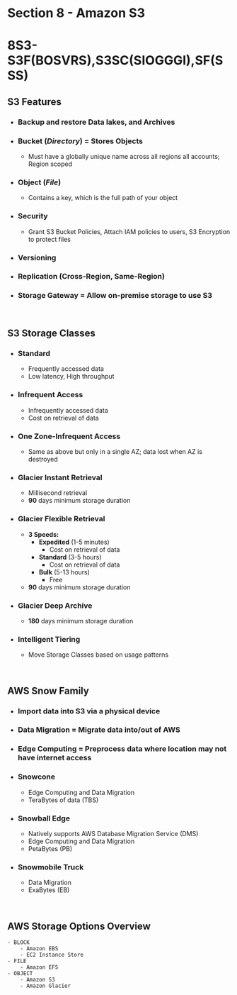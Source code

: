 # Section 8 - Amazon S3

# **8S3-S3F(BOSVRS),S3SC(SIOGGGI),SF(SSS)**

## **S3 Features**
- ### Backup and restore **Data lakes**, and **Archives**
- ### **Bucket (*Directory*)** = Stores **Objects**
	- Must have a globally unique name across all regions all accounts; Region scoped
- ### **Object (*File*)**
	- Contains a key, which is the full path of your object
- ### **Security**
	- Grant S3 Bucket Policies, Attach IAM policies to users, S3 Encryption to protect files
- ### **Versioning**
- ### **Replication (Cross-Region, Same-Region)**
- ### **Storage Gateway** = Allow on-premise storage to use S3

<br>

## **S3 Storage Classes**
- ### **Standard**
	- Frequently accessed data
	- Low latency, High throughput
- ### **Infrequent Access**
	- Infrequently accessed data
	- Cost on retrieval of data
- ### **One Zone-Infrequent Access**
	- Same as above but only in a single AZ; data lost when AZ is destroyed
- ### **Glacier Instant Retrieval**
	- Millisecond retrieval
	- **90** days minimum storage duration
- ### **Glacier Flexible Retrieval**
	- **3 Speeds:**
		- **Expedited** (1-5 minutes)
			- Cost on retrieval of data
		- **Standard** (3-5 hours)
			- Cost on retrieval of data
		- **Bulk** (5-13 hours)
			- Free
	- **90** days minimum storage duration
- ### **Glacier Deep Archive**
	-  **180** days minimum storage duration
- ### **Intelligent Tiering**
	- Move Storage Classes based on usage patterns

<br>

## **AWS Snow Family**
- ### Import data into S3 via a physical device
- ### **Data Migration** = Migrate data into/out of AWS
- ### **Edge Computing** = Preprocess data where location may not have internet access
- ### **Snowcone**
	- Edge Computing and Data Migration
	- TeraBytes of data (TBS)
- ### **Snowball Edge**
	- Natively supports AWS Database Migration Service (DMS)
	- Edge Computing and Data Migration
	- PetaBytes (PB)
- ### **Snowmobile Truck**
	- Data Migration
	- ExaBytes (EB)

<br>

## **AWS Storage Options Overview**
	- BLOCK
		- Amazon EBS
		- EC2 Instance Store
	- FILE
		- Amazon EFS
	- OBJECT
		- Amazon S3
		- Amazon Glacier
